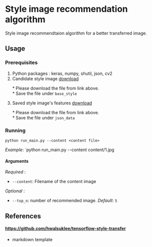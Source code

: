 # Style image recommendation algorithm

Style image recommendtaion algorithm for a better transferred image.


## Usage

### Prerequisites
1. Python packages : keras, numpy, shutil, json, cv2
2. Candidate style image [download](https://drive.google.com/open?id=1Wy_fX94WAgc3o80HE6mP8sI8LMpAqrbY)

&nbsp;&nbsp;&nbsp;&nbsp;&nbsp;&nbsp;* Please download the file from link above.  
&nbsp;&nbsp;&nbsp;&nbsp;&nbsp;&nbsp;* Save the file under `base_style`

3. Saved style image's features [download](https://drive.google.com/open?id=1pr1r_LiDJ4ed8hvxsNVs-RE1e4PjhnZj)

&nbsp;&nbsp;&nbsp;&nbsp;&nbsp;&nbsp;* Please download the file from link above.  
&nbsp;&nbsp;&nbsp;&nbsp;&nbsp;&nbsp;* Save the file under `json_data`

### Running
```
python run_main.py --content <content file>
```
*Example*:
`python run_main.py --content content/1.jpg

#### Arguments
*Required* :  
* `--content`: Filename of the content image

*Optional* :  
* `--top_n`: number of recommended image. *Default*: `5`


## References

#### https://github.com/hwalsuklee/tensorflow-style-transfer
* markdown template

